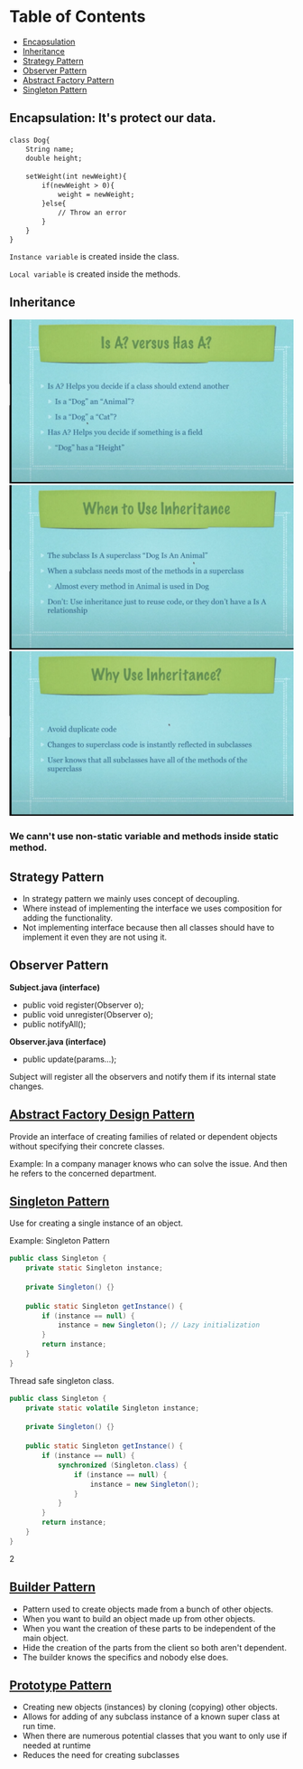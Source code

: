 # Table of Contents
-  [Encapsulation](#encapsulation-its-protect-our-data)
- [Inheritance](#inheritance)
- [Strategy Pattern](#strategy-pattern)
- [Observer Pattern](#observer-pattern)
- [Abstract Factory Pattern](#abstract-factory-design-pattern)
- [Singleton Pattern](#singleton-pattern)



## Encapsulation: It's protect our data.
```
class Dog{
    String name;
    double height;

    setWeight(int newWeight){
        if(newWeight > 0){
            weight = newWeight;
        }else{
            // Throw an error
        }
    }
}
```

`Instance variable` is created inside the class.

`Local variable` is created inside the methods.

## Inheritance
![Inheritance1](./assets/inheritance1.png)
![Inheritance1](./assets/inheritance2.png)
![Inheritance1](./assets/inheritance3.png)


### We cann't use non-static variable and methods inside static method.

## Strategy Pattern
- In strategy pattern we mainly uses concept of decoupling.
- Where instead of implementing the interface we uses composition for adding the functionality.
- Not implementing interface because then all classes should have to implement it even they are not using it.

## Observer Pattern
**Subject.java (interface)**
- public void register(Observer o);
- public void unregister(Observer o);
- public notifyAll();

**Observer.java (interface)**
- public update(params...);

Subject will register all the observers and notify them if its internal state changes.

## [Abstract Factory Design Pattern](https://chatgpt.com/share/6766515c-b660-8008-b475-9cce6d44e9f0)
Provide an interface of creating families of related or dependent objects without specifying their concrete classes.

Example: In a company manager knows who can solve the issue. And then he refers to the concerned department.

## [Singleton Pattern](https://chatgpt.com/share/67665514-ca50-8008-b656-bcfa3c00b3c5)
Use for creating a single instance of an object.

Example: Singleton Pattern
```java
public class Singleton {
    private static Singleton instance;

    private Singleton() {}

    public static Singleton getInstance() {
        if (instance == null) {
            instance = new Singleton(); // Lazy initialization
        }
        return instance;
    }
}
```

Thread safe singleton class.
```java
public class Singleton {
    private static volatile Singleton instance;

    private Singleton() {}

    public static Singleton getInstance() {
        if (instance == null) {
            synchronized (Singleton.class) {
                if (instance == null) {
                    instance = new Singleton();
                }
            }
        }
        return instance;
    }
}
```

2
## [Builder Pattern](https://youtu.be/9XnsOpjclUg?si=a0VtB4Tp0aR3KKEm)
- Pattern used to create objects made from a bunch of other objects.
- When you want to build an object made up from other objects.
- When you want the creation of these parts to be independent of the main object.
- Hide the creation of the parts from the client so both aren't dependent.
- The builder knows the specifics and nobody else does.

## [Prototype Pattern](https://youtu.be/AFbZhRL0Uz8?si=Sx-JHwlswc6EYutU)
- Creating new objects (instances) by cloning (copying) other objects.
- Allows for adding of any subclass instance of a known super class at run time.
- When there are numerous potential classes that you want to only use if needed at runtime
- Reduces the need for creating subclasses
